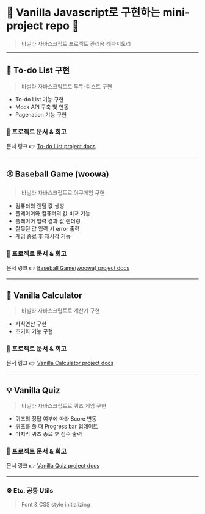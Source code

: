 # 🍌 Vanilla Javascript로 구현하는 mini-project repo 🍌

> 바닐라 자바스크립트 프로젝트 관리용 레파지토리

---

## 📝 To-do List 구현

> 바닐라 자바스크립트로 투두-리스트 구현
  + To-do List 기능 구현
  + Mock API 구축 및 연동
  + Pagenation 기능 구현

### 📄 프로젝트 문서 & 회고

문서 링크 👉 [To-do List project docs](to-do-list/README.md)

---

## ⚾️ Baseball Game (woowa)

> 바닐라 자바스크립트로 야구게임 구현
  + 컴퓨터의 랜덤 값 생성
  + 플레이어와 컴퓨터의 값 비교 기능
  + 플레이어 입력 결과 값 렌더링
  + 잘못된 값 입력 시 error 출력
  + 게임 종료 후 재시작 기능

### 📄 프로젝트 문서 & 회고

문서 링크 👉 [Baseball Game(woowa) project docs](baseball-woowa/docs/README.md)

---

## 🧮 Vanilla Calculator

> 바닐라 자바스크립트로 계산기 구현
  + 사칙연산 구현
  + 초기화 기능 구현

### 📄 프로젝트 문서 & 회고

문서 링크 👉 [Vanilla Calculator project docs](calculator/docs/README.md)

---

## 💡 Vanilla Quiz

> 바닐라 자바스크립트로 퀴즈 게임 구현
  + 퀴즈의 정답 여부에 따라 Score 변동
  + 퀴즈를 풀 때 Progress bar 업데이트
  + 마지막 퀴즈 종료 후 점수 출력

### 📄 프로젝트 문서 & 회고

문서 링크 👉 [Vanilla Quiz project docs](vanilla-quiz/docs/README.md)

---

### ⚙️ Etc. 공통 Utils

> Font & CSS style initializing